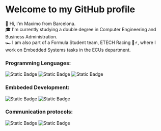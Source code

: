 # Welcome to my GitHub profile 
👋 Hi, I'm Maximo from Barcelona. 
</br>
🎓 I'm currently studying a double degree in Computer Engineering and Business Administration.
</br>
🏎️ I am also part of a Formula Student team, ETECH Racing 💚⚡, where I work on Embedded Systems tasks in the ECUs department.
</br>
### Programming Lenguages:
![Static Badge](https://img.shields.io/badge/C-Lenguaje?logoColor=blue&color=blue)
![Static Badge](https://img.shields.io/badge/PYTHON-l?style=flat-square&logoColor=yellow&color=yellow)
![Static Badge](https://img.shields.io/badge/Git-a?style=flat-square&logoColor=yellow&color=red)


### Embbeded Development:
![Static Badge](https://img.shields.io/badge/STM32-a?style=flat-square&logoColor=yellow&color=blue)
![Static Badge](https://img.shields.io/badge/ARDUINO-a?style=flat-square&logoColor=yellow&color=green)


### Communication protocols:
![Static Badge](https://img.shields.io/badge/SPI-a?style=flat-square&logoColor=yellow&color=red)
![Static Badge](https://img.shields.io/badge/CAN-a?style=flat-square&logoColor=yellow&color=green)





<!--
**Maximo028/Maximo028** is a ✨ _special_ ✨ repository because its `README.md` (this file) appears on your GitHub profile.

Here are some ideas to get you started:

- 🔭 I’m currently working on ...
- 🌱 I’m currently learning ...
- 👯 I’m looking to collaborate on ...
- 🤔 I’m looking for help with ...
- 💬 Ask me about ...
- 📫 How to reach me: ...
- 😄 Pronouns: ...
- ⚡ Fun fact: ...
-->
